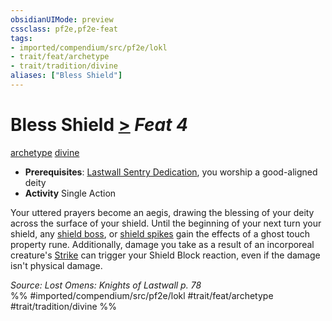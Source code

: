 ```yaml
---
obsidianUIMode: preview
cssclass: pf2e,pf2e-feat
tags:
- imported/compendium/src/pf2e/lokl
- trait/feat/archetype
- trait/tradition/divine
aliases: ["Bless Shield"]
---
```

# Bless Shield  [>](chapter-9-playing-the-game.md#Actions "Single Action") *Feat 4*  
[archetype](archetype.md)  [divine](divine.md)  

- **Prerequisites**: [Lastwall Sentry Dedication](lastwall-sentry-dedication-lowg.md), you worship a good-aligned deity
- **Activity** Single Action

Your uttered prayers become an aegis, drawing the blessing of your deity across the surface of your shield. Until the beginning of your next turn your shield, any [shield boss](../equipment/items/shield-boss.md), or [shield spikes](../equipment/items/shield-spikes.md) gain the effects of a ghost touch property rune. Additionally, damage you take as a result of an incorporeal creature's [Strike](strike.md) can trigger your Shield Block reaction, even if the damage isn't physical damage.

*Source: Lost Omens: Knights of Lastwall p. 78*  
%% #imported/compendium/src/pf2e/lokl #trait/feat/archetype #trait/tradition/divine %%